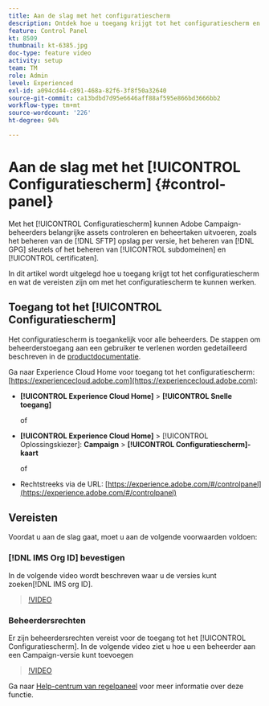 ```yaml
---
title: Aan de slag met het configuratiescherm
description: Ontdek hoe u toegang krijgt tot het configuratiescherm en wat de vereisten zijn om met het configuratiescherm te kunnen werken.
feature: Control Panel
kt: 8509
thumbnail: kt-6385.jpg
doc-type: feature video
activity: setup
team: TM
role: Admin
level: Experienced
exl-id: a094cd44-c891-468a-82f6-3f8f50a32640
source-git-commit: ca13bdbd7d95e6646aff88af595e866bd3666bb2
workflow-type: tm+mt
source-wordcount: '226'
ht-degree: 94%

---
```


# Aan de slag met het [!UICONTROL Configuratiescherm] {#control-panel}

Met het [!UICONTROL Configuratiescherm] kunnen Adobe Campaign-beheerders belangrijke assets controleren en beheertaken uitvoeren, zoals het beheren van de [!DNL SFTP] opslag per versie, het beheren van [!DNL GPG] sleutels of het beheren van [!UICONTROL subdomeinen] en [!UICONTROL certificaten].

In dit artikel wordt uitgelegd hoe u toegang krijgt tot het configuratiescherm en wat de vereisten zijn om met het configuratiescherm te kunnen werken.

## Toegang tot het [!UICONTROL Configuratiescherm]

Het configuratiescherm is toegankelijk voor alle beheerders. De stappen om beheerderstoegang aan een gebruiker te verlenen worden gedetailleerd beschreven in de [productdocumentatie](https://experienceleague.adobe.com/docs/control-panel/using/discover-control-panel/managing-permissions.html?lang=nl#discover-control-panel).

Ga naar Experience Cloud Home voor toegang tot het configuratiescherm: [https://experiencecloud.adobe.com](https://experiencecloud.adobe.com):

* **[!UICONTROL Experience Cloud Home]** > **[!UICONTROL Snelle toegang]**

   of
* **[!UICONTROL Experience Cloud Home]**  > [!UICONTROL Oplossingskiezer]: **Campaign** > **[!UICONTROL Configuratiescherm]-kaart**

   of

* Rechtstreeks via de URL: [https://experience.adobe.com/#/controlpanel](https://experience.adobe.com/#/controlpanel)

## Vereisten

Voordat u aan de slag gaat, moet u aan de volgende voorwaarden voldoen:

### [!DNL IMS Org ID] bevestigen

In de volgende video wordt beschreven waar u de versies kunt zoeken[!DNL IMS org ID].

>[!VIDEO](https://video.tv.adobe.com/v/27183?quality=12)

### Beheerdersrechten

Er zijn beheerdersrechten vereist voor de toegang tot het [!UICONTROL Configuratiescherm].
In de volgende video ziet u hoe u een beheerder aan een Campaign-versie kunt toevoegen

>[!VIDEO](https://video.tv.adobe.com/v/27147?quality=12)

Ga naar [Help-centrum van regelpaneel](https://experienceleague.adobe.com/docs/control-panel/using/control-panel-home.html?lang=nl) voor meer informatie over deze functie.
